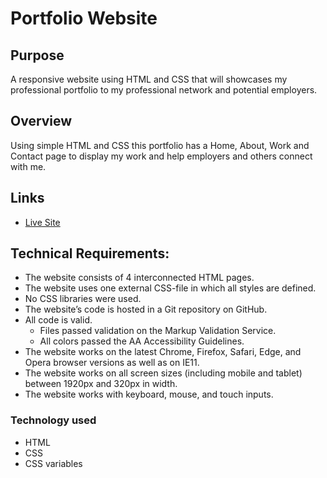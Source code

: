 # Portfolio Website

## Purpose
A responsive website using HTML and CSS that will showcases my professional portfolio to my professional network and
potential employers.


## Overview
Using simple HTML and CSS this portfolio has a Home, About, Work and Contact page to display my work and help employers and others connect with me. 

## Links
- [Live Site](https://j-mecham.github.io/portfolio-website/index.html)

## Technical Requirements:
- The website consists of 4 interconnected HTML pages.
- The website uses one external CSS-file in which all styles are defined.
- No CSS libraries were used.
- The website’s code is hosted in a Git repository on GitHub.
- All code is valid.
    - Files passed validation on the Markup Validation Service.
    - All colors passed the AA Accessibility Guidelines.
- The website works on the latest Chrome, Firefox, Safari, Edge, and Opera
browser versions as well as on IE11.
- The website works on all screen sizes (including mobile and tablet) between
1920px and 320px in width.
- The website works with keyboard, mouse, and touch inputs.

### Technology used
- HTML
- CSS
- CSS variables
